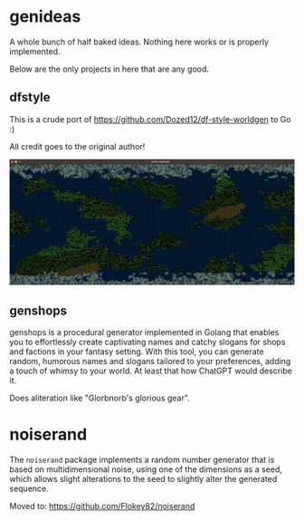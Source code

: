 # genideas

A whole bunch of half baked ideas. Nothing here works or is properly implemented.

Below are the only projects in here that are any good.

## dfstyle

This is a crude port of https://github.com/Dozed12/df-style-worldgen to Go :)

All credit goes to the original author!

![alt text](/dfstyle/images/screen.png "Screenshot")

## genshops

genshops is a procedural generator implemented in Golang that enables you to effortlessly create captivating names and catchy slogans for shops and factions in your fantasy setting. With this tool, you can generate random, humorous names and slogans tailored to your preferences, adding a touch of whimsy to your world. At least that how ChatGPT would describe it.

Does aliteration like "Glorbnorb's glorious gear".

# noiserand

The `noiserand` package implements a random number generator that is based on multidimensional noise, using one of the dimensions as a seed, which allows slight alterations to the seed to slightly alter the generated sequence.

Moved to: https://github.com/Flokey82/noiserand

